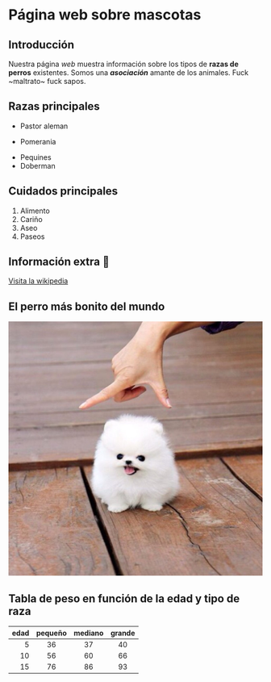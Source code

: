 # Página web sobre mascotas

## Introducción

Nuestra página *web* muestra información sobre los tipos de **razas de perros** existentes. Somos una *__asociación__* amante de los animales. Fuck ~maltrato~ fuck sapos.

## Razas principales

* Pastor aleman
+ Pomerania
- Pequines
- Doberman

## Cuidados principales

1. Alimento
2. Cariño
3. Aseo
4. Paseos
## Información extra :dog:
[Visita la wikipedia](https://es.wikipedia.org/wiki/Canis_familiaris)

## El perro más bonito del mundo

![alt][perrochiquito]


[perrochiquito]:perrochiquito.jpeg

## Tabla de peso en función de la edad y tipo de raza

|edad |pequeño |mediano |grande |
|----:|:------:|:------:|:-----:|
| 5   | 36     |   37   |   40  |
| 10  | 56     |   60   |   66  |
| 15  | 76     |   86   |   93  |

